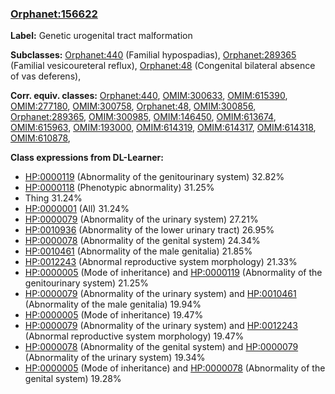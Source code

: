 
### [Orphanet:156622](http://www.orpha.net/ORDO/Orphanet_156622)
**Label:** Genetic urogenital tract malformation

**Subclasses:** [Orphanet:440](http://www.orpha.net/ORDO/Orphanet_440) (Familial hypospadias), [Orphanet:289365](http://www.orpha.net/ORDO/Orphanet_289365) (Familial vesicoureteral reflux), [Orphanet:48](http://www.orpha.net/ORDO/Orphanet_48) (Congenital bilateral absence of vas deferens), 

**Corr. equiv. classes:** [Orphanet:440](http://www.orpha.net/ORDO/Orphanet_440), [OMIM:300633](http://purl.obolibrary.org/obo/OMIM_300633), [OMIM:615390](http://purl.obolibrary.org/obo/OMIM_615390), [OMIM:277180](http://purl.obolibrary.org/obo/OMIM_277180), [OMIM:300758](http://purl.obolibrary.org/obo/OMIM_300758), [Orphanet:48](http://www.orpha.net/ORDO/Orphanet_48), [OMIM:300856](http://purl.obolibrary.org/obo/OMIM_300856), [Orphanet:289365](http://www.orpha.net/ORDO/Orphanet_289365), [OMIM:300985](http://purl.obolibrary.org/obo/OMIM_300985), [OMIM:146450](http://purl.obolibrary.org/obo/OMIM_146450), [OMIM:613674](http://purl.obolibrary.org/obo/OMIM_613674), [OMIM:615963](http://purl.obolibrary.org/obo/OMIM_615963), [OMIM:193000](http://purl.obolibrary.org/obo/OMIM_193000), [OMIM:614319](http://purl.obolibrary.org/obo/OMIM_614319), [OMIM:614317](http://purl.obolibrary.org/obo/OMIM_614317), [OMIM:614318](http://purl.obolibrary.org/obo/OMIM_614318), [OMIM:610878](http://purl.obolibrary.org/obo/OMIM_610878), 

**Class expressions from DL-Learner:**

- [HP:0000119](http://purl.obolibrary.org/obo/HP_0000119) (Abnormality of the genitourinary system) 32.82%
- [HP:0000118](http://purl.obolibrary.org/obo/HP_0000118) (Phenotypic abnormality) 31.25%
- Thing 31.24%
- [HP:0000001](http://purl.obolibrary.org/obo/HP_0000001) (All) 31.24%
- [HP:0000079](http://purl.obolibrary.org/obo/HP_0000079) (Abnormality of the urinary system) 27.21%
- [HP:0010936](http://purl.obolibrary.org/obo/HP_0010936) (Abnormality of the lower urinary tract) 26.95%
- [HP:0000078](http://purl.obolibrary.org/obo/HP_0000078) (Abnormality of the genital system) 24.34%
- [HP:0010461](http://purl.obolibrary.org/obo/HP_0010461) (Abnormality of the male genitalia) 21.85%
- [HP:0012243](http://purl.obolibrary.org/obo/HP_0012243) (Abnormal reproductive system morphology) 21.33%
- [HP:0000005](http://purl.obolibrary.org/obo/HP_0000005) (Mode of inheritance) and [HP:0000119](http://purl.obolibrary.org/obo/HP_0000119) (Abnormality of the genitourinary system) 21.25%
- [HP:0000079](http://purl.obolibrary.org/obo/HP_0000079) (Abnormality of the urinary system) and [HP:0010461](http://purl.obolibrary.org/obo/HP_0010461) (Abnormality of the male genitalia) 19.94%
- [HP:0000005](http://purl.obolibrary.org/obo/HP_0000005) (Mode of inheritance) 19.47%
- [HP:0000079](http://purl.obolibrary.org/obo/HP_0000079) (Abnormality of the urinary system) and [HP:0012243](http://purl.obolibrary.org/obo/HP_0012243) (Abnormal reproductive system morphology) 19.47%
- [HP:0000078](http://purl.obolibrary.org/obo/HP_0000078) (Abnormality of the genital system) and [HP:0000079](http://purl.obolibrary.org/obo/HP_0000079) (Abnormality of the urinary system) 19.34%
- [HP:0000005](http://purl.obolibrary.org/obo/HP_0000005) (Mode of inheritance) and [HP:0000078](http://purl.obolibrary.org/obo/HP_0000078) (Abnormality of the genital system) 19.28%


